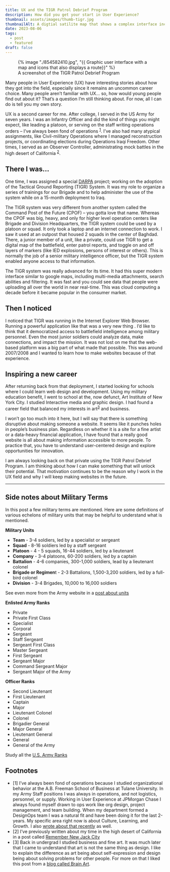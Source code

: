 ```yaml
---
title: UX and the TIGR Patrol Debrief Program
description: How did you get your start in User Experience?
thumbnail: assets/images/thumb-tigr.jpg
thumbnailAlt: A digtial satilite map that shows a complex interface including markers a route and an informatinal overlay
date: 2023-08-06
tags:
  - post
  - featured
draft: false
---
```

<figure>
  {% image "./854582410.jpg", "{{ Graphic user interface with a map and icons that also displays a route}}" %}
<figcaption>A screenshot of the TIGR Patrol Debrief Program</figcaption>
</figure>

Many people in User Experience (UX) have interesting stories about how they got into the field, especially since it remains an uncommon career choice. Many people aren’t familiar with UX… so, how would young people find out about it? That’s a question I’m still thinking about. For now, all I can do is tell you my own story.

UX is a second career for me. After college, I served in the US Army for seven years. I was an Infantry Officer and did the kind of things you might expect, like leading a platoon, or serving on the staff writing operations orders – I’ve always been fond of operations <sup>[1](#footnotes)</sup>. I’ve also had many atypical assignments, like Civil-military Operations where I managed reconstruction projects, or coordinating elections during Operations Iraqi Freedom. Other times, I served as an Observer Controller, administrating mock battles in the high desert of California <sup>[2](#footnotes)</sup>. 

## There I was…

One time, I was assigned a special [DARPA](https://www.darpa.mil/) project; working on the adoption of the Tactical Ground Reporting (TIGR) System. It was my role to organize a series of trainings for our Brigade and to help administer the use of the system while on a 15-month deployment to Iraq. 

The TIGR system was very different from another system called the Command Post of the Future (CPOF) – you gotta love that name. Whereas the CPOF was big, heavy, and only for higher level operation centers like Brigade and Division Headquarters, the TIGR system could be used by a platoon or squad. It only took a laptop and an internet connection to work. I saw it used at an outpost that housed 2 squads in the center of Baghdad. There, a junior member of a unit, like a private, could use TIGR to get a digital map of the battlefield, enter patrol reports, and toggle on and off layers of markers (like IED explosions, persons of interest or others). This is normally the job of a senior military intelligence officer, but the TIGR system enabled anyone access to that information. 

The TIGR system was really advanced for its time. It had this super modern interface similar to google maps, including multi-media attachments, search abilities and filtering. It was fast and you could see data that people were uploading all over the world in near real-time. This was cloud computing a decade before it became popular in the consumer market. 

## Then I noticed

I noticed that TIGR was running in the Internet Explorer Web Browser. Running a powerful application like that was a very new thing . I’d like to think that it democratized access to battlefield intelligence among military personnel. Even the most junior soldiers could analyze data, make connections, and impact the mission. It was not lost on me that the web-based platform was a big part of what made that possible. This was around 2007/2008 and I wanted to learn how to make websites because of that experience.

## Inspiring a new career

After returning back from that deployment, I started looking for schools where I could learn web design and development. Using my military education benefit, I went to school at the, now defunct, Art Institute of New York City. I studied Interactive media and graphic design. I had found a career field that balanced my interests in art<sup>[3](#footnotes)</sup> and business. 

I won’t go too much into it here, but I will say that there is something disruptive about making someone a website. It seems like it punches holes in people’s business plan. Regardless on whether it is a site for a fine artist or a data-heavy financial application, I have found that a really good website is all about making information accessible to more people. To practice that, you have to understand user-centered design and explore opportunities for innovation. 

I am always looking back on that private using the TIGR Patrol Debrief Program. I am thinking about how I can make something that will unlock their potential. That motivation continues to be the reason why I work in the UX field and why I will keep making websites in the future. 

<hr>

<aside>

<h2 class="visually-hidden">Side notes about Military Terms</h2>

In this post a few military terms are mentioned. Here are some definitions of various echelons of military units that may be helpful to understand  what is mentioned. 

**Military Units**

- **Team** - 3-4 soldiers, led by a specialist or sergeant
- **Squad** - 8-16 soldiers led by a staff sergeant
- **Platoon** - 4 - 5 squads, 16-44 soldiers, led by a lieutenant
- **Company** - 3-4 platoons, 60-200 soldiers, led by a captain
- **Battalion** - 4-6 companies, 300-1,000 soldiers, lead by a lieutenant colonel
- **Brigade or Regimen**t - 2-3 Battalions, 1,500-3,200 soldiers, led by a full-bird colonel
- **Division** - 3-4 Brigades, 10,000 to 16,000 soldiers

See even more from the Army website in a [post about units](https://www.defense.gov/Multimedia/Experience/Military-Units/army/) 

**Enlisted Army Ranks**

- Private
- Private First Class
- Specialist
- Corporal
- Sergeant
- Staff Sergeant
- Sergeant First Class
- Master Sergeant
- First Sergeant
- Sergeant Major
- Command Sergeant Major
- Sergeant Major of the Army

**Officer Ranks**

- Second Lieutenant
- First Lieutenant
- Captain
- Major
- Lieutenant Colonel
- Colonel
- Brigadier General
- Major General 
- Lieutenant General
- General
- General of the Army

Study all the [U.S. Army Ranks](https://www.army.mil/ranks/)

</aside>

## Footnotes
- [1] I’ve always been fond of operations because I studied organizational behavior at the A.B. Freeman School of Business at Tulane University. In my Army Staff positions I was always in operations, and not logistics, personnel, or supply. Working in User Experience at JPMorgan Chase I always found myself drawn to ops work like org design, project management, and team building. When my department formed a DesignOps team I was a natural fit and have been doing it for the last 2-years. My specific area right now is about Culture, Learning, and Growth. I also [wrote about that recently](https://andypbrowne.com/blog/culture-secrets/) as well. 
- [2] I’ve previously written about my time in the high desert of California in a post called [Remember New Jack City](https://andypbrowne.com/blog/new-jack-city/)
- [3] Back in undergrad I studied business and fine art. It was much later that I came to understand that art is not the same thing as design. I like to explain the difference as art being about self-expression and design being about solving problems for other people. For more on that I liked this post from a [blog called Brain Art](https://brainart.co/art-and-design-what-is-the-difference/).
